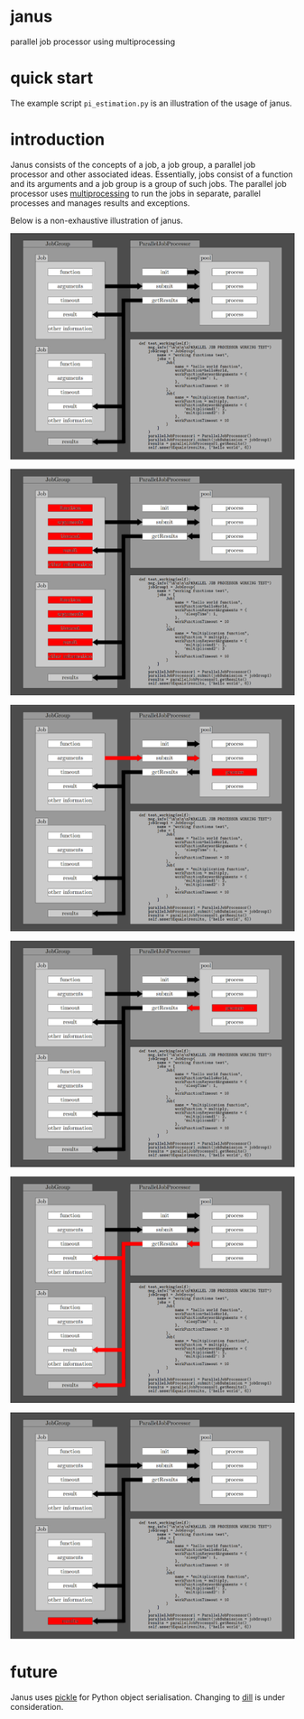 # janus

parallel job processor using multiprocessing

# quick start

The example script ```pi_estimation.py``` is an illustration of the usage of janus.

# introduction

Janus consists of the concepts of a job, a job group, a parallel job processor and other associated ideas. Essentially, jobs consist of a function and its arguments and a job group is a group of such jobs. The parallel job processor uses [multiprocessing](https://docs.python.org/2/library/multiprocessing.html) to run the jobs in separate, parallel processes and manages results and exceptions.

Below is a non-exhaustive illustration of janus.

![](images/operation_1.png)

![](images/operation_2.png)

![](images/operation_3.png)

![](images/operation_4.png)

![](images/operation_5.png)

![](images/operation_6.png)

# future

Janus uses [pickle](https://docs.python.org/2.7/library/pickle.html) for Python object serialisation. Changing to [dill](https://pypi.python.org/pypi/dill) is under consideration.